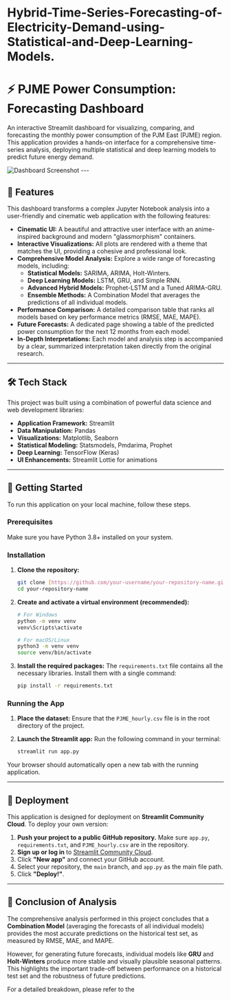 # Hybrid-Time-Series-Forecasting-of-Electricity-Demand-using-Statistical-and-Deep-Learning-Models.

# ⚡ PJME Power Consumption: Forecasting Dashboard

An interactive Streamlit dashboard for visualizing, comparing, and forecasting the monthly power consumption of the PJM East (PJME) region. This application provides a hands-on interface for a comprehensive time-series analysis, deploying multiple statistical and deep learning models to predict future energy demand.

![Dashboard Screenshot](https://i.imgur.com/your_screenshot_url.png) ---

## 🔮 Features

This dashboard transforms a complex Jupyter Notebook analysis into a user-friendly and cinematic web application with the following features:

- **Cinematic UI:** A beautiful and attractive user interface with an anime-inspired background and modern "glassmorphism" containers.
- **Interactive Visualizations:** All plots are rendered with a theme that matches the UI, providing a cohesive and professional look.
- **Comprehensive Model Analysis:** Explore a wide range of forecasting models, including:
  - **Statistical Models:** SARIMA, ARIMA, Holt-Winters.
  - **Deep Learning Models:** LSTM, GRU, and Simple RNN.
  - **Advanced Hybrid Models:** Prophet-LSTM and a Tuned ARIMA-GRU.
  - **Ensemble Methods:** A Combination Model that averages the predictions of all individual models.
- **Performance Comparison:** A detailed comparison table that ranks all models based on key performance metrics (RMSE, MAE, MAPE).
- **Future Forecasts:** A dedicated page showing a table of the predicted power consumption for the next 12 months from each model.
- **In-Depth Interpretations:** Each model and analysis step is accompanied by a clear, summarized interpretation taken directly from the original research.

---

## 🛠️ Tech Stack

This project was built using a combination of powerful data science and web development libraries:

- **Application Framework:** Streamlit
- **Data Manipulation:** Pandas
- **Visualizations:** Matplotlib, Seaborn
- **Statistical Modeling:** Statsmodels, Pmdarima, Prophet
- **Deep Learning:** TensorFlow (Keras)
- **UI Enhancements:** Streamlit Lottie for animations

---

## 🚀 Getting Started

To run this application on your local machine, follow these steps.

### Prerequisites

Make sure you have Python 3.8+ installed on your system.

### Installation

1.  **Clone the repository:**
    ```bash
    git clone [https://github.com/your-username/your-repository-name.git](https://github.com/your-username/your-repository-name.git)
    cd your-repository-name
    ```

2.  **Create and activate a virtual environment (recommended):**
    ```bash
    # For Windows
    python -m venv venv
    venv\Scripts\activate

    # For macOS/Linux
    python3 -m venv venv
    source venv/bin/activate
    ```

3.  **Install the required packages:**
    The `requirements.txt` file contains all the necessary libraries. Install them with a single command:
    ```bash
    pip install -r requirements.txt
    ```

### Running the App

1.  **Place the dataset:** Ensure that the `PJME_hourly.csv` file is in the root directory of the project.

2.  **Launch the Streamlit app:**
    Run the following command in your terminal:
    ```bash
    streamlit run app.py
    ```

Your browser should automatically open a new tab with the running application.

---

## 🚢 Deployment

This application is designed for deployment on **Streamlit Community Cloud**. To deploy your own version:

1.  **Push your project to a public GitHub repository.** Make sure `app.py`, `requirements.txt`, and `PJME_hourly.csv` are in the repository.
2.  **Sign up or log in** to [Streamlit Community Cloud](https://share.streamlit.io/).
3.  Click **"New app"** and connect your GitHub account.
4.  Select your repository, the `main` branch, and `app.py` as the main file path.
5.  Click **"Deploy!"**.

---

## 📜 Conclusion of Analysis

The comprehensive analysis performed in this project concludes that a **Combination Model** (averaging the forecasts of all individual models) provides the most accurate predictions on the historical test set, as measured by RMSE, MAE, and MAPE.

However, for generating future forecasts, individual models like **GRU** and **Holt-Winters** produce more stable and visually plausible seasonal patterns. This highlights the important trade-off between performance on a historical test set and the robustness of future predictions.

For a detailed breakdown, please refer to the
